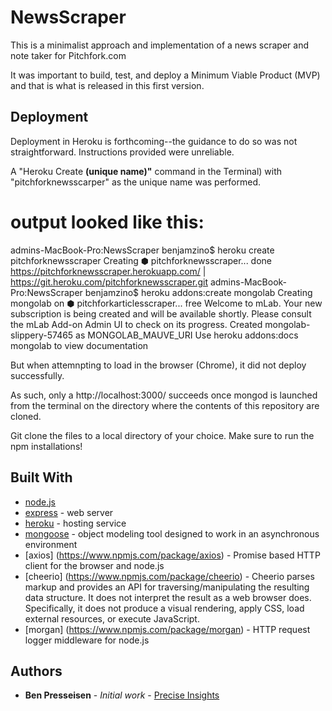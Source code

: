# NewsScraper
  
This is a minimalist approach and implementation of a news scraper and note taker for Pitchfork.com
  
It was important to build, test, and deploy a Minimum Viable Product (MVP) and that is what is released in this first version.

## Deployment
  
Deployment in Heroku is forthcoming--the guidance to do so was not straightforward. Instructions provided were unreliable.

A "Heroku Create __(unique name)"__ command in the Terminal) with "pitchforknewsscarper" as the unique name was performed.

output looked like this:
==
admins-MacBook-Pro:NewsScraper benjamzino$ heroku create pitchforknewsscraper
Creating ⬢ pitchforknewsscraper... done
https://pitchforknewsscraper.herokuapp.com/ | https://git.heroku.com/pitchforknewsscraper.git
admins-MacBook-Pro:NewsScraper benjamzino$ heroku addons:create mongolab
Creating mongolab on ⬢ pitchforkarticlesscraper... free
Welcome to mLab.  Your new subscription is being created and will be available shortly.  Please consult the mLab Add-on Admin UI to check on its progress.
Created mongolab-slippery-57465 as MONGOLAB_MAUVE_URI
Use heroku addons:docs mongolab to view documentation

But when attemnpting to load in the browser (Chrome), it did not deploy successfully.

As such, only a http://localhost:3000/ succeeds once mongod is launched from the terminal on the directory where the contents of this repository are cloned.
  
Git clone the files to a local directory of your choice. Make sure to run the npm installations!

## Built With

* [node.js](https://nodejs.org/en/) 
* [express](https://www.npmjs.com/package/express) - web server
* [heroku](https://www.heroku.com/home) - hosting service
* [mongoose](https://www.npmjs.com/package/mongoose) - object modeling tool designed to work in an asynchronous environment
* [axios] (https://www.npmjs.com/package/axios) - Promise based HTTP client for the browser and node.js
* [cheerio] (https://www.npmjs.com/package/cheerio) - Cheerio parses markup and provides an API for traversing/manipulating the resulting data structure. It does not interpret the result as a web browser does. Specifically, it does not produce a visual rendering, apply CSS, load external resources, or execute JavaScript.
* [morgan] (https://www.npmjs.com/package/morgan) - HTTP request logger middleware for node.js

## Authors

* **Ben Presseisen** - *Initial work* - [Precise Insights](https://bpresseisen.github.io/Bootstrap-Portfolio/)
